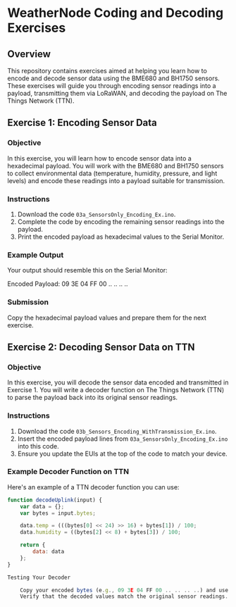 # WeatherNode Coding and Decoding Exercises

## Overview

This repository contains exercises aimed at helping you learn how to encode and decode sensor data using the BME680 and BH1750 sensors. These exercises will guide you through encoding sensor readings into a payload, transmitting them via LoRaWAN, and decoding the payload on The Things Network (TTN).

## Exercise 1: Encoding Sensor Data

### Objective

In this exercise, you will learn how to encode sensor data into a hexadecimal payload. You will work with the BME680 and BH1750 sensors to collect environmental data (temperature, humidity, pressure, and light levels) and encode these readings into a payload suitable for transmission.

### Instructions

1. Download the code `03a_SensorsOnly_Encoding_Ex.ino`.
2. Complete the code by encoding the remaining sensor readings into the payload.
3. Print the encoded payload as hexadecimal values to the Serial Monitor.

### Example Output

Your output should resemble this on the Serial Monitor:

Encoded Payload: 09 3E 04 FF 00 .. .. .. ..


### Submission

Copy the hexadecimal payload values and prepare them for the next exercise.

## Exercise 2: Decoding Sensor Data on TTN

### Objective

In this exercise, you will decode the sensor data encoded and transmitted in Exercise 1. You will write a decoder function on The Things Network (TTN) to parse the payload back into its original sensor readings.

### Instructions

1. Download the code `03b_Sensors_Encoding_WithTransmission_Ex.ino`.
2. Insert the encoded payload lines from `03a_SensorsOnly_Encoding_Ex.ino` into this code.
3. Ensure you update the EUIs at the top of the code to match your device.

### Example Decoder Function on TTN

Here's an example of a TTN decoder function you can use:

```javascript
function decodeUplink(input) {
    var data = {};
    var bytes = input.bytes;

    data.temp = (((bytes[0] << 24) >> 16) + bytes[1]) / 100;
    data.humidity = ((bytes[2] << 8) + bytes[3]) / 100;

    return {
        data: data
    };
}

Testing Your Decoder

    Copy your encoded bytes (e.g., 09 3E 04 FF 00 .. .. .. ..) and use the Simulate Uplink feature on TTN to test your decoder.
    Verify that the decoded values match the original sensor readings.